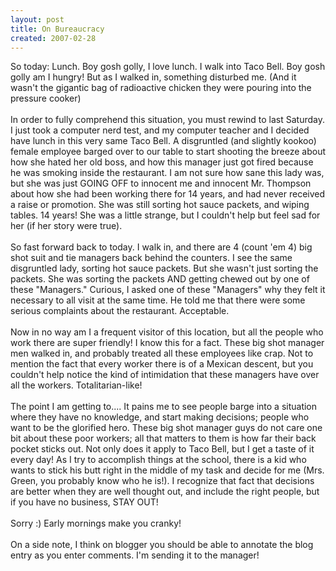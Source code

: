 ```yaml
---
layout: post
title: On Bureaucracy
created: 2007-02-28
---
```

<p>So today: Lunch. Boy gosh golly, I love lunch. I walk into Taco Bell. Boy gosh golly am I hungry! But as I walked in, something disturbed me. (And it wasn&#39;t the gigantic bag of radioactive chicken they were pouring into the pressure cooker)<br />
	<br />
	In order to fully comprehend this situation, you must rewind to last Saturday. I just took a computer nerd test, and my computer teacher and I decided have lunch in this very same Taco Bell. A disgruntled (and slightly kookoo) female employee barged over to our table to start shooting the breeze about how she hated her old boss, and how this manager just got fired because he was smoking inside the restaurant. I am not sure how sane this lady was, but she was just GOING OFF to innocent me and innocent Mr. Thompson about how she had been working there for 14 years, and had never received a raise or promotion. She was still sorting hot sauce packets, and wiping tables. 14 years! She was a little strange, but I couldn&#39;t help but feel sad for her (if her story were true).<br />
	<br />
	So fast forward back to today. I walk in, and there are 4 (count &#39;em 4) big shot suit and tie managers back behind the counters. I see the same disgruntled lady, sorting hot sauce packets. But she wasn&#39;t just sorting the packets. She was sorting the packets AND getting chewed out by one of these &quot;Managers.&quot; Curious, I asked one of these &quot;Managers&quot; why they felt it necessary to all visit at the same time. He told me that there were some serious complaints about the restaurant. Acceptable.<br />
	<br />
	Now in no way am I a frequent visitor of this location, but all the people who work there are super friendly! I know this for a fact. These big shot manager men walked in, and probably treated all these employees like crap. Not to mention the fact that every worker there is of a Mexican descent, but you couldn&#39;t help notice the kind of intimidation that these managers have over all the workers. Totalitarian-like!<br />
	<br />
	The point I am getting to.... It pains me to see people barge into a situation where they have no knowledge, and start making decisions; people who want to be the glorified hero. These big shot manager guys do not care one bit about these poor workers; all that matters to them is how far their back pocket sticks out. Not only does it apply to Taco Bell, but I get a taste of it every day! As I try to accomplish things at the school, there is a kid who wants to stick his butt right in the middle of my task and decide for me (Mrs. Green, you probably know who he is!). I recognize that fact that decisions are better when they are well thought out, and include the right people, but if you have no business, STAY OUT!<br />
	<br />
	Sorry :) Early mornings make you cranky!<br />
	<br />
	On a side note, I think on blogger you should be able to annotate the blog entry as you enter comments. I&#39;m sending it to the manager!</p>
